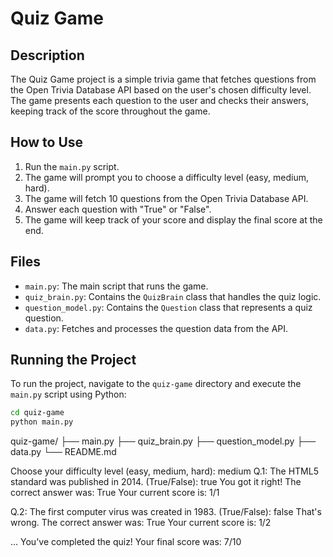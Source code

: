  # Quiz Game

## Description

The Quiz Game project is a simple trivia game that fetches questions from the Open Trivia Database API based on the user's chosen difficulty level. The game presents each question to the user and checks their answers, keeping track of the score throughout the game.

## How to Use

1. Run the `main.py` script.
2. The game will prompt you to choose a difficulty level (easy, medium, hard).
3. The game will fetch 10 questions from the Open Trivia Database API.
4. Answer each question with "True" or "False".
5. The game will keep track of your score and display the final score at the end.

## Files

- `main.py`: The main script that runs the game.
- `quiz_brain.py`: Contains the `QuizBrain` class that handles the quiz logic.
- `question_model.py`: Contains the `Question` class that represents a quiz question.
- `data.py`: Fetches and processes the question data from the API.

## Running the Project

To run the project, navigate to the `quiz-game` directory and execute the `main.py` script using Python:

```bash
cd quiz-game
python main.py
```


quiz-game/
├── main.py
├── quiz_brain.py
├── question_model.py
├── data.py
└── README.md


Choose your difficulty level (easy, medium, hard): medium
Q.1: The HTML5 standard was published in 2014. (True/False): true
You got it right!
The correct answer was: True
Your current score is: 1/1

Q.2: The first computer virus was created in 1983. (True/False): false
That's wrong.
The correct answer was: True
Your current score is: 1/2

...
You've completed the quiz!
Your final score was: 7/10
